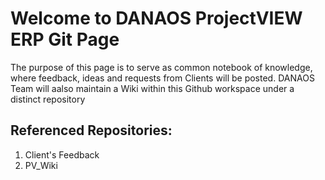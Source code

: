 # Welcome to DANAOS ProjectVIEW ERP Git Page
The purpose of this page is to serve as common notebook of knowledge, where feedback, ideas and requests from Clients will be posted. DANAOS Team will aalso maintain a Wiki within this Github workspace under a distinct repository

## Referenced Repositories:
1. Client's Feedback
2. PV_Wiki

